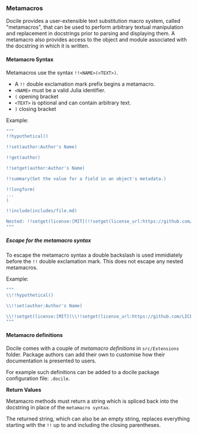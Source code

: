 ### Metamacros

Docile provides a user-extensible text substitution macro system, called "metamacros", that can be
used to perform arbitrary textual manipulation and replacement in docstrings prior to parsing and
displaying them. A metamacro also provides access to the object and module associated with the
docstring in which it is written.

#### Metamacro Syntax

Metamacros use the syntax ``!!<NAME>(<TEXT>)``.

* A `!!` double exclamation mark prefix begins a metamacro.
* `<NAME>` must be a valid Julia identifier.
* `(` opening bracket
* `<TEXT>` is optional and can contain arbitrary text.
* `)` closing bracket

Example:

```julia
"""
!!hypothetical()

!!set(author:Author's Name)

!!get(author)

!!setget(author:Author's Name)

!!summary(Set the value for a field in an object's metadata.)

!!longform(
...
)

!!include(includes/file.md)

Nested: !!setget(license:[MIT](!!setget(license_url:https://github.com/LICENSE.md)))
"""
```

##### Escape for the metamacro syntax

To escape the metamacro syntax a double backslash is used immidiately before the `!!` double
exclamation mark. This does not escape any nested metamacros.

Example:

```julia
"""
\\!!hypothetical()

\\!!set(author:Author's Name)

\\!!setget(license:[MIT](\\!!setget(license_url:https://github.com/LICENSE.md)))
"""
```

#### Metamacro definitions

Docile comes with a couple of *metamacro definitions* in `src/Extensions` folder.
Package authors can add their own to customise how their documentation is presented to users.

For example such definitions can be added to a docile package configuration file: `.docile`.

**Return Values**

Metamacro methods must return a string which is spliced back into the docstring in place of the
`metamacro syntax`.

The returned string, which can also be an empty string, replaces everything starting with
the `!!` up to and including the closing parentheses.
